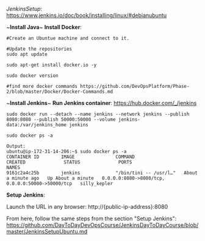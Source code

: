 *JenkinsSetup*: https://www.jenkins.io/doc/book/installing/linux/#debianubuntu

~**Install Java**~ **Install Docker**:

    #Create an Ubuntue machine and connect to it.

    #Update the repositories
    sudo apt update
    
    sudo apt-get install docker.io -y
    
    sudo docker version
    
    #find more docker commands https://github.com/DevOpsPlatform/Phase-2/blob/master/Docker/Docker-Commands.md
    
~**Install Jenkins**~ **Run Jenkins container**: https://hub.docker.com/_/jenkins

    sudo docker run --detach --name jenkins --network jenkins --publish 8080:8080 --publish 50000:50000 --volume jenkins-data:/var/jenkins_home jenkins
    
    sudo docker ps -a
    
    Output:
    ubuntu@ip-172-31-14-206:~$ sudo docker ps -a
    CONTAINER ID        IMAGE               COMMAND                  CREATED              STATUS              PORTS                                              NAMES
    9161c2a4c25b        jenkins             "/bin/tini -- /usr/l…"   About a minute ago   Up About a minute   0.0.0.0:8080->8080/tcp, 0.0.0.0:50000->50000/tcp   silly_kepler
    
**Setup Jenkins**:

  Launch the URL in any browser: http://{public-ip-address}:8080
  
  From here, follow the same steps from the section "Setup Jenkins":  https://github.com/DayToDayDevOpsCourse/JenkinsDayToDayCourse/blob/master/JenkinsSetupUbuntu.md

    
    
    
